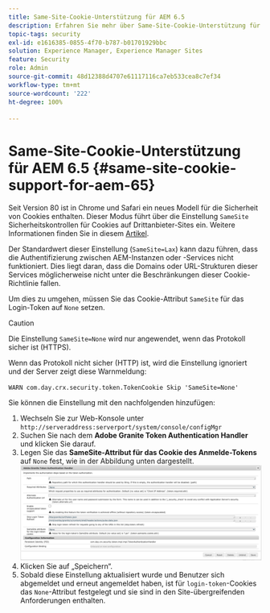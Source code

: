 ```yaml
---
title: Same-Site-Cookie-Unterstützung für AEM 6.5
description: Erfahren Sie mehr über Same-Site-Cookie-Unterstützung für AEM 6.5
topic-tags: security
exl-id: e1616385-0855-4f70-b787-b01701929bbc
solution: Experience Manager, Experience Manager Sites
feature: Security
role: Admin
source-git-commit: 48d12388d4707e61117116ca7eb533cea8c7ef34
workflow-type: tm+mt
source-wordcount: '222'
ht-degree: 100%

---
```


# Same-Site-Cookie-Unterstützung für AEM 6.5 {#same-site-cookie-support-for-aem-65}

Seit Version 80 ist in Chrome und Safari ein neues Modell für die Sicherheit von Cookies enthalten. Dieser Modus führt über die Einstellung `SameSite` Sicherheitskontrollen für Cookies auf Drittanbieter-Sites ein. Weitere Informationen finden Sie in diesem [Artikel](https://web.dev/samesite-cookies-explained/).

Der Standardwert dieser Einstellung (`SameSite=Lax`) kann dazu führen, dass die Authentifizierung zwischen AEM-Instanzen oder -Services nicht funktioniert. Dies liegt daran, dass die Domains oder URL-Strukturen dieser Services möglicherweise nicht unter die Beschränkungen dieser Cookie-Richtlinie fallen.

Um dies zu umgehen, müssen Sie das Cookie-Attribut `SameSite` für das Login-Token auf `None` setzen.

>[!CAUTION]
>
>Die Einstellung `SameSite=None` wird nur angewendet, wenn das Protokoll sicher ist (HTTPS).
>
>Wenn das Protokoll nicht sicher (HTTP) ist, wird die Einstellung ignoriert und der Server zeigt diese Warnmeldung:
>
>`WARN com.day.crx.security.token.TokenCookie Skip 'SameSite=None'`

Sie können die Einstellung mit den nachfolgenden hinzufügen:

1. Wechseln Sie zur Web-Konsole unter `http://serveraddress:serverport/system/console/configMgr`
1. Suchen Sie nach dem **Adobe Granite Token Authentication Handler** und klicken Sie darauf.
1. Legen Sie das **SameSite-Attribut für das Cookie des Anmelde-Tokens** auf `None` fest, wie in der Abbildung unten dargestellt.
   ![samesite](assets/samesite1.png)
1. Klicken Sie auf „Speichern“.
1. Sobald diese Einstellung aktualisiert wurde und Benutzer sich abgemeldet und erneut angemeldet haben, ist für `login-token`-Cookies das `None`-Attribut festgelegt und sie sind in den Site-übergreifenden Anforderungen enthalten.
